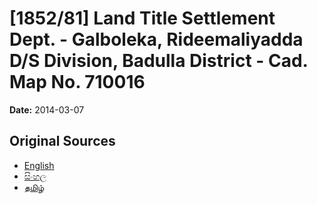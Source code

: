 # [1852/81] Land Title Settlement Dept. - Galboleka, Rideemaliyadda D/S Division, Badulla District - Cad. Map No. 710016

**Date:** 2014-03-07

## Original Sources

- [English](https://documents.gov.lk/view/extra-gazettes/2014/3/1852-81_E.pdf)
- [සිංහල](https://documents.gov.lk/view/extra-gazettes/2014/3/1852-81_S.pdf)
- [தமிழ்](https://documents.gov.lk/view/extra-gazettes/2014/3/1852-81_T.pdf)

